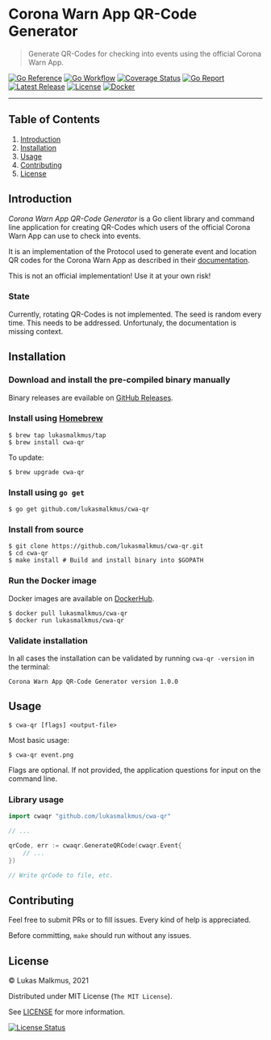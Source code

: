 # Corona Warn App QR-Code Generator

> Generate QR-Codes for checking into events using the official Corona Warn App.

[![Go Reference][gopkg_badge]][gopkg]
[![Go Workflow][go_workflow_badge]][go_workflow]
[![Coverage Status][coverage_badge]][coverage]
[![Go Report][report_badge]][report]
[![Latest Release][release_badge]][release]
[![License][license_badge]][license]
[![Docker][docker_badge]][docker]

---

## Table of Contents

1. [Introduction](#introduction)
1. [Installation](#installation)
1. [Usage](#usage)
1. [Contributing](#contributing)
1. [License](#license)

## Introduction

_Corona Warn App QR-Code Generator_ is a Go client library and command line
application for creating QR-Codes which users of the official Corona Warn App
can use to check into events.

It is an implementation of the Protocol used to generate event and location QR
codes for the Corona Warn App as described in their [documentation][1].

This is not an official implementation! Use it at your own risk!

  [1]: https://github.com/corona-warn-app/cwa-documentation/blob/master/event_registration.md

### State

Currently, rotating QR-Codes is not implemented. The seed is random every time.
This needs to be addressed. Unfortunaly, the documentation is missing context.

## Installation

### Download and install the pre-compiled binary manually

Binary releases are evailable on [GitHub Releases][2].

  [2]: https://github.com/lukasmalkmus/cwa-qr/releases/latest

### Install using [Homebrew][3]

```shell
$ brew tap lukasmalkmus/tap
$ brew install cwa-qr
```

To update:

```shell
$ brew upgrade cwa-qr
```

  [3]: https://brew.sh

### Install using `go get`

```shell
$ go get github.com/lukasmalkmus/cwa-qr
```

### Install from source

```shell
$ git clone https://github.com/lukasmalkmus/cwa-qr.git
$ cd cwa-qr
$ make install # Build and install binary into $GOPATH
```

### Run the Docker image

Docker images are available on [DockerHub][docker].

```shell
$ docker pull lukasmalkmus/cwa-qr
$ docker run lukasmalkmus/cwa-qr
```

### Validate installation

In all cases the installation can be validated by running `cwa-qr -version` in the
terminal:

```shell
Corona Warn App QR-Code Generator version 1.0.0
```

## Usage

```shell
$ cwa-qr [flags] <output-file>
```

Most basic usage:

```shell
$ cwa-qr event.png
```

Flags are optional. If not provided, the application questions for input on the
command line.

### Library usage

```go
import cwaqr "github.com/lukasmalkmus/cwa-qr"

// ...

qrCode, err := cwaqr.GenerateQRCode(cwaqr.Event{
	// ...
})

// Write qrCode to file, etc.
```

## Contributing

Feel free to submit PRs or to fill issues. Every kind of help is appreciated.

Before committing, `make` should run without any issues.

## License

&copy; Lukas Malkmus, 2021

Distributed under MIT License (`The MIT License`).

See [LICENSE](LICENSE) for more information.

[![License Status][license_status_badge]][license_status]

<!-- Badges -->

[gopkg]: https://pkg.go.dev/github.com/lukasmalkmus/cwa-qr
[gopkg_badge]: https://img.shields.io/badge/doc-reference-007d9c?logo=go&logoColor=white&style=flat-square
[go_workflow]: https://github.com/lukasmalkmus/cwa-qr/actions?query=workflow%3Ago
[go_workflow_badge]: https://img.shields.io/github/workflow/status/lukasmalkmus/cwa-qr/go?style=flat-square&ghcache=unused
[coverage]: https://codecov.io/gh/lukasmalkmus/cwa-qr
[coverage_badge]: https://img.shields.io/codecov/c/github/lukasmalkmus/cwa-qr.svg?style=flat-square&ghcache=unused
[report]: https://goreportcard.com/report/github.com/lukasmalkmus/cwa-qr
[report_badge]: https://goreportcard.com/badge/github.com/lukasmalkmus/cwa-qr?style=flat-square&ghcache=unused
[release]: https://github.com/lukasmalkmus/cwa-qr/releases/latest
[release_badge]: https://img.shields.io/github/release/lukasmalkmus/cwa-qr.svg?style=flat-square&ghcache=unused
[license]: https://opensource.org/licenses/MIT
[license_badge]: https://img.shields.io/github/license/lukasmalkmus/cwa-qr.svg?color=blue&style=flat-square&ghcache=unused
[license_status]: https://app.fossa.com/projects/git%2Bgithub.com%2Flukasmalkmus%2Fcwa-qr
[license_status_badge]: https://app.fossa.com/api/projects/git%2Bgithub.com%2Flukasmalkmus%2Fcwa-qr.svg?type=large&ghcache=unused
[docker]: https://hub.docker.com/r/lukasmalkmus/cwa-qr
[docker_badge]: https://img.shields.io/docker/pulls/lukasmalkmus/cwa-qr.svg?style=flat-square&ghcache=unused
